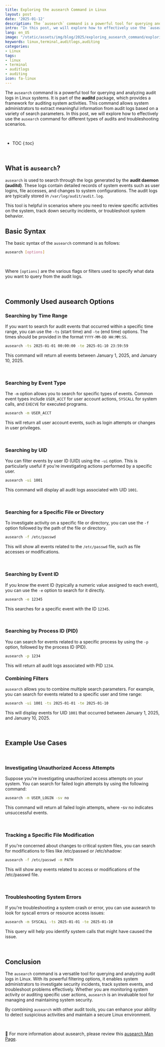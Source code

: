```yaml
---
title: Exploring the ausearch Command in Linux
layout: post
date: '2025-01-12'
description: The `ausearch` command is a powerful tool for querying and analyzing audit logs in Linux systems.
intro: "In this post, we will explore how to effectively use the `ausearch` command for different types of audits and troubleshooting scenarios." 
lang: en_US
image: "/static/assets/img/blog/2025/exploring_ausearch_command/exploring_ausearch_command.jpg"
keywords: linux,terminal,auditlogs,auditing
categories:
- Linux
tags:
- linux
- terminal
- auditlogs
- auditing
icon: fa-linux
---
```


The `ausearch` command is a powerful tool for querying and analyzing audit logs in Linux systems. It is part of the **auditd** package, which provides a framework for auditing system activities. This command allows system administrators to extract meaningful information from audit logs based on a variety of search parameters. In this post, we will explore how to effectively use the `ausearch` command for different types of audits and troubleshooting scenarios.

<br>

* TOC 
{:toc}

<br>

## What is `ausearch`?

`ausearch` is used to search through the logs generated by the **audit daemon (auditd)**. These logs contain detailed records of system events such as user logins, file accesses, and changes to system configurations. The audit logs are typically stored in `/var/log/audit/audit.log`.

This tool is helpful in scenarios where you need to review specific activities on the system, track down security incidents, or troubleshoot system behavior.

## Basic Syntax

The basic syntax of the `ausearch` command is as follows:

```bash
ausearch [options]
```

<br>

Where `[options]` are the various flags or filters used to specify what data you want to query from the audit logs.

<br>

## Commonly Used ausearch Options

### Searching by Time Range 
If you want to search for audit events that occurred within a specific time range, you can use the `-ts` (start time) and `-te` (end time) options. The times should be provided in the format `YYYY-MM-DD HH:MM:SS`.

```bash
ausearch -ts 2025-01-01 00:00:00 -te 2025-01-10 23:59:59
```
This command will return all events between January 1, 2025, and January 10, 2025.

<br>

### Searching by Event Type
The `-m` option allows you to search for specific types of events. Common event types include `USER_ACCT` for user account actions, `SYSCALL` for system calls, and `EXECVE` for executed programs.

```bash
ausearch -m USER_ACCT
```
This will return all user account events, such as login attempts or changes in user privileges.

<br>

### Searching by UID
You can filter events by user ID (UID) using the `-ui` option. This is particularly useful if you're investigating actions performed by a specific user.

```bash
ausearch -ui 1001
```
This command will display all audit logs associated with UID `1001`.

<br>

### Searching for a Specific File or Directory
To investigate activity on a specific file or directory, you can use the `-f` option followed by the path of the file or directory.

```bash
ausearch -f /etc/passwd
```
This will show all events related to the `/etc/passwd` file, such as file accesses or modifications.

<br>

### Searching by Event ID
If you know the event ID (typically a numeric value assigned to each event), you can use the `-e` option to search for it directly.

```bash
ausearch -e 12345
```
This searches for a specific event with the ID `12345`.

<br>

### Searching by Process ID (PID)
You can search for events related to a specific process by using the `-p` option, followed by the process ID (PID).

```bash
ausearch -p 1234
```
This will return all audit logs associated with PID `1234`.

### Combining Filters
`ausearch` allows you to combine multiple search parameters. For example, you can search for events related to a specific user and time range:

```bash
ausearch -ui 1001 -ts 2025-01-01 -te 2025-01-10
```
This will display events for UID `1001` that occurred between January 1, 2025, and January 10, 2025.

<br>

## Example Use Cases

<br>

### Investigating Unauthorized Access Attempts

Suppose you're investigating unauthorized access attempts on your system. You can search for failed login attempts by using the following command:

```bash
ausearch -m USER_LOGIN -sv no
```

This command will return all failed login attempts, where -sv no indicates unsuccessful events.

<br>

### Tracking a Specific File Modification
If you're concerned about changes to critical system files, you can search for modifications to files like /etc/passwd or /etc/shadow:

```bash
ausearch -f /etc/passwd -m PATH
```

This will show any events related to access or modifications of the /etc/passwd file.

<br>

### Troubleshooting System Errors
If you're troubleshooting a system crash or error, you can use ausearch to look for syscall errors or resource access issues:

```bash
ausearch -m SYSCALL -ts 2025-01-01 -te 2025-01-10
```
This query will help you identify system calls that might have caused the issue.

<br>

## Conclusion  

The `ausearch` command is a versatile tool for querying and analyzing audit logs in Linux. With its powerful filtering options, it enables system administrators to investigate security incidents, track system events, and troubleshoot problems effectively. Whether you are monitoring system activity or auditing specific user actions, `ausearch` is an invaluable tool for managing and maintaining system security.

By combining `ausearch` with other audit tools, you can enhance your ability to detect suspicious activities and maintain a secure Linux environment.

<br>

📝 For more information about ausearch, please review this [ausearch Man Page](https://linux.die.net/man/8/ausearch).
